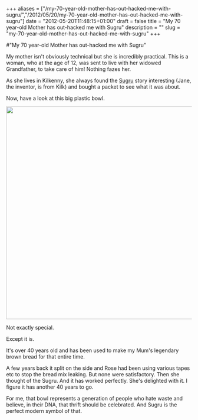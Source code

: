 +++
aliases = ["/my-70-year-old-mother-has-out-hacked-me-with-sugru/","/2012/05/20/my-70-year-old-mother-has-out-hacked-me-with-sugru"]
date = "2012-05-20T11:48:15+01:00"
draft = false
title = "My 70 year-old Mother has out-hacked me with Sugru"
description = ""
slug = "my-70-year-old-mother-has-out-hacked-me-with-sugru"
+++

#"My 70 year-old Mother has out-hacked me with Sugru"

My mother isn't obviously technical but she is incredibly practical. This is a woman, who at the age of 12, was sent to live with her widowed Grandfather, to take care of him! Nothing fazes her.

As she lives in Kilkenny, she always found the <a href="http://sugru.com">Sugru</a> story interesting (Jane, the inventor, is from Kilk) and bought a packet to see what it was about.

Now, have a look at this big plastic bowl.

<a href="https://s3-eu-west-1.amazonaws.com/conoroneill.net/wp-content/uploads/2012/05/photo.jpg"><img class="alignnone wp-image-740" title="photo" src="https://s3-eu-west-1.amazonaws.com/conoroneill.net/wp-content/uploads/2012/05/photo.jpg" alt="" width="768" height="576" /></a>

Not exactly special.

Except it is.

It's over 40 years old and has been used to make my Mum's legendary brown bread for that entire time.

A few years back it split on the side and Rose had been using various tapes etc to stop the bread mix leaking. But none were satisfactory. Then she thought of the Sugru. And it has worked perfectly. She's delighted with it. I figure it has another 40 years to go.

For me, that bowl represents a generation of people who hate waste and believe, in their DNA, that thrift should be celebrated. And Sugru is the perfect modern symbol of that.

&nbsp;